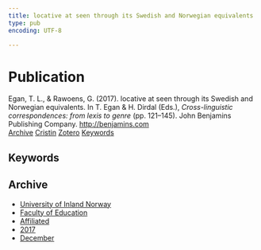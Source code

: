 ```yaml
---
title: locative at seen through its Swedish and Norwegian equivalents
type: pub
encoding: UTF-8

---
```

<h1>Publication</h1>
<article id="csl-bib-container-PG72JU2Z" class="csl-bib-container">
  <div class="csl-bib-body"> <div class="csl-entry">Egan, T. L., &#38; Rawoens, G. (2017). locative at seen through its Swedish and Norwegian equivalents. In T. Egan &#38; H. Dirdal (Eds.), <i>Cross-linguistic correspondences: from lexis to genre</i> (pp. 121–145). John Benjamins Publishing Company. <a href="http://benjamins.com">http://benjamins.com</a></div> </div>
  <div class="csl-bib-buttons">
    <a href="#taxonomy-article-PG72JU2Z" alt="archive" class="csl-bib-button">Archive</a>
    <a href="https://app.cristin.no/results/show.jsf?id=1523004" alt="Cristin" class="csl-bib-button">Cristin</a>
    <a href="http://zotero.org/groups/5881554/items/PG72JU2Z" alt="Zotero" class="csl-bib-button">Zotero</a>
    <a href="#keywords-article-PG72JU2Z" alt="keywords" class="csl-bib-button">Keywords</a>
  </div>
  <div id="csl-bib-meta-container-PG72JU2Z"></div>
</article>
<div id="csl-bib-meta-PG72JU2Z" class="csl-bib-meta">
  <article id="keywords-article-PG72JU2Z" class="keywords-article">
    <h1>Keywords</h1>
    
  </article>
  <article id="taxonomy-article-PG72JU2Z" class="taxonomy-article">
    <h1>Archive</h1>
    <ul>
      <li>
        <a href="/en/archive/?key=3DCRN523">University of Inland Norway</a>
      </li>
      <li>
        <a href="/en/archive/?key=WYNZA47F">Faculty of Education</a>
      </li>
      <li>
        <a href="/en/archive/?key=2ZAN5K7T">Affiliated</a>
      </li>
      <li>
        <a href="/en/archive/?key=6HCJH8II">2017</a>
      </li>
      <li>
        <a href="/en/archive/?key=BEWWD2LU">December</a>
      </li>
    </ul>
  </article>
</div>
